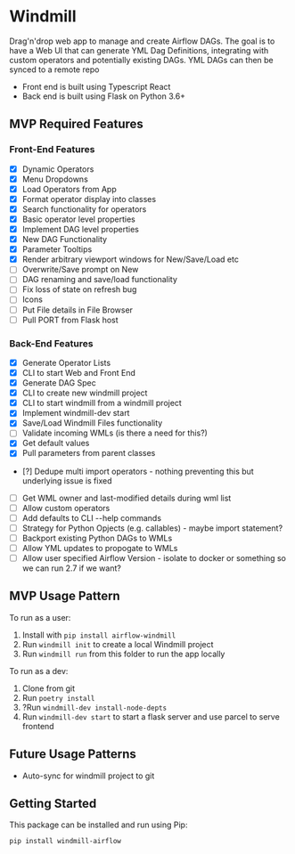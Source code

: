 # Windmill

Drag'n'drop web app to manage and create Airflow DAGs. The goal is to
have a Web UI that can generate YML Dag Definitions, integrating with
custom operators and potentially existing DAGs. YML DAGs can then be
synced to a remote repo

- Front end is built using Typescript React
- Back end is built using Flask on Python 3.6+

## MVP Required Features

### Front-End Features

- [x] Dynamic Operators
- [x] Menu Dropdowns
- [x] Load Operators from App
- [x] Format operator display into classes
- [x] Search functionality for operators
- [x] Basic operator level properties
- [x] Implement DAG level properties
- [x] New DAG Functionality
- [x] Parameter Tooltips
- [x] Render arbitrary viewport windows for New/Save/Load etc
- [ ] Overwrite/Save prompt on New
- [ ] DAG renaming and save/load functionality
- [ ] Fix loss of state on refresh bug
- [ ] Icons
- [ ] Put File details in File Browser 
- [ ] Pull PORT from Flask host

### Back-End Features

- [x] Generate Operator Lists
- [x] CLI to start Web and Front End
- [x] Generate DAG Spec
- [x] CLI to create new windmill project
- [x] CLI to start windmill from a windmill project
- [x] Implement windmill-dev start
- [x] Save/Load Windmill Files functionality
- [ ] Validate incoming WMLs (is there a need for this?)
- [x] Get default values
- [x] Pull parameters from parent classes
- [?] Dedupe multi import operators - nothing preventing this but underlying issue is fixed
- [ ] Get WML owner and last-modified details during wml list
- [ ] Allow custom operators
- [ ] Add defaults to CLI --help commands
- [ ] Strategy for Python Opjects (e.g. callables) - maybe import statement?
- [ ] Backport existing Python DAGs to WMLs
- [ ] Allow YML updates to propogate to WMLs
- [ ] Allow user specified Airflow Version - isolate to docker or something so we can run 2.7 if we want?

## MVP Usage Pattern

To run as a user:

1. Install with `pip install airflow-windmill`
2. Run `windmill init` to create a local Windmill project
3. Run `windmill run` from this folder to run the app locally

To run as a dev:

1. Clone from git
2. Run `poetry install`
3. ?Run `windmill-dev install-node-depts`
4. Run `windmill-dev start` to start a flask server and use parcel to serve frontend

## Future Usage Patterns

- Auto-sync for windmill project to git

## Getting Started

This package can be installed and run using Pip:

```
pip install windmill-airflow
```
